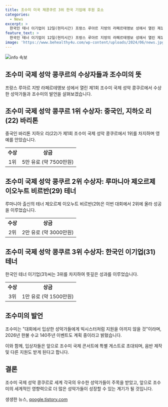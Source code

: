 ```yaml
---
title: 조수미 미국 제콩쿠르 3위 한국 기업에 후원 호소
categories:
  - News
excerpt: >
  한국인 테너 이기업이 12일(현지시간) 프랑스 루아르 지방의 라페르테앵보 성에서 열린 제1회 조수미 국제 성악 콩쿠르에서 3위를 차지했다. 1위는 중국 바리톤 지하오 리, 2위는 루마니아의 제오르제 이오누트 비르반에게 돌아갔다. 조수미는 입상한 성악가들에게 지원을 아끼지 않을 것을 약속하며, 경쟁자들은 상금과 함께 조수미 국제 콘서트에 특별 게스트로 초대된다. 2026년 한불 수교 140주년을 맞아 이벤트도 기획 중이다.
feature_text: >
  한국인 테너 이기업이 12일(현지시간) 프랑스 루아르 지방의 라페르테앵보 성에서 열린 제1회 조수미 국제 성악 콩쿠르에서 3위를 차지했다. 1위는 중국 바리톤 지하오 리, 2위는 루마니아의 제오르제 이오누트 비르반에게 돌아갔다. 조수미는 입상한 성악가들에게 지원을 아끼지 않을 것을 약속하며, 경쟁자들은 상금과 함께 조수미 국제 콘서트에 특별 게스트로 초대된다. 2026년 한불 수교 140주년을 맞아 이벤트도 기획 중이다.
image: 'https://www.behealthy4u.com/wp-content/uploads/2024/06/news.jpg'
---
```


<p><img src="https://www.behealthy4u.com/wp-content/uploads/2024/06/news.jpg" alt="info 속보" /></p>

<h2>조수미 국제 성악 콩쿠르의 수상자들과 조수미의 뜻</h2>

<p data-ke-size="size16">프랑스 루아르 지방 라페르테앵보 성에서 열린 제1회 조수미 국제 성악 콩쿠르에서 수상한 성악가들과 조수미의 발언을 살펴보겠습니다.</p>

<h2 data-ke-size="size26">조수미 국제 성악 콩쿠르 1위 수상자: 중국인, 지하오 리(22) 바리톤</h2>

<p data-ke-size="size16">중국인 바리톤 지하오 리(22)가 제1회 조수미 국제 성악 콩쿠르에서 1위를 차지하며 영예를 안았습니다.</p>

<table>
    <tr>
        <td style="text-align: center; height: 17px;"><b>수상</b></td>
        <td style="text-align: center; height: 17px;"><b>상금</b></td>
    </tr>
    <tr>
        <td style="text-align: center; height: 17px;">1위</td>
        <td style="text-align: center; height: 17px;">5만 유로 (약 7500만원)</td>
    </tr>
</table>

<h2 data-ke-size="size26">조수미 국제 성악 콩쿠르 2위 수상자: 루마니아 제오르제 이오누트 비르반(29) 테너</h2>

<p data-ke-size="size16">루마니아 출신의 테너 제오르제 이오누트 비르반(29)은 이번 대회에서 2위에 올라 성공을 이루었습니다.</p>

<table>
    <tr>
        <td style="text-align: center; height: 17px;"><b>수상</b></td>
        <td style="text-align: center; height: 17px;"><b>상금</b></td>
    </tr>
    <tr>
        <td style="text-align: center; height: 17px;">2위</td>
        <td style="text-align: center; height: 17px;">2만 유로 (약 3000만원)</td>
    </tr>
</table>

<h2 data-ke-size="size26">조수미 국제 성악 콩쿠르 3위 수상자: 한국인 이기업(31) 테너</h2>

<p data-ke-size="size16">한국인 테너 이기업(31)씨는 3위를 차지하여 뜻깊은 성과를 이루었습니다.</p>

<table>
    <tr>
        <td style="text-align: center; height: 17px;"><b>수상</b></td>
        <td style="text-align: center; height: 17px;"><b>상금</b></td>
    </tr>
    <tr>
        <td style="text-align: center; height: 17px;">3위</td>
        <td style="text-align: center; height: 17px;">1만 유로 (약 1500만원)</td>
    </tr>
</table>

<h2 data-ke-size="size26">조수미의 발언</h2>

<p data-ke-size="size16">조수미는 "대회에서 입상한 성악가들에게 빅시스터처럼 지원을 아끼지 않을 것"이라며, 2026년 한불 수교 140주년 이벤트도 계획 중이라고 밝혔습니다.</p>

<p data-ke-size="size16">이와 함께, 입상자들은 앞으로 조수미 국제 콘서트에 특별 게스트로 초대되며, 음반 제작 및 다른 지원도 받게 된다고 합니다.</p>

<h2 data-ke-size="size26">결론</h2>

<p data-ke-size="size16">조수미 국제 성악 콩쿠르로 세계 각국의 우수한 성악가들이 주목을 받았고, 앞으로 조수미의 세계적인 영향력으로 더 많은 성악가들이 성장할 수 있는 계기가 될 것입니다.</p>
생생한 뉴스, <a href="https://qoogle.tistory.com" rel="dofollow">qoogle.tistory.com</a>


